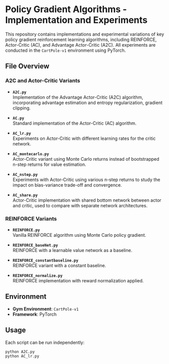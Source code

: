 # Policy Gradient Algorithms - Implementation and Experiments

This repository contains implementations and experimental variations of key policy gradient reinforcement learning algorithms, including REINFORCE, Actor-Critic (AC), and Advantage Actor-Critic (A2C). All experiments are conducted in the `CartPole-v1` environment using PyTorch.

## File Overview

### A2C and Actor-Critic Variants

- **`A2C.py`**  
  Implementation of the Advantage Actor-Critic (A2C) algorithm, incorporating advantage estimation and entropy regularization, gradient clipping.

- **`AC.py`**  
  Standard implementation of the Actor-Critic (AC) algorithm.

- **`AC_lr.py`**  
  Experiments on Actor-Critic with different learning rates for the critic network.

- **`AC_montecarlo.py`**  
  Actor-Critic variant using Monte Carlo returns instead of bootstrapped n-step returns for value estimation.

- **`AC_nstep.py`**  
  Experiments with Actor-Critic using various n-step returns to study the impact on bias-variance trade-off and convergence.

- **`AC_share.py`**  
  Actor-Critic implementation with shared bottom network between actor and critic, used to compare with separate network architectures.

### REINFORCE Variants

- **`REINFORCE.py`**  
  Vanilla REINFORCE algorithm using Monte Carlo policy gradient.

- **`REINFORCE_baseNet.py`**  
  REINFORCE with a learnable value network as a baseline.

- **`REINFORCE_constantbaseline.py`**  
  REINFORCE variant with a constant baseline.

- **`REINFORCE_normalize.py`**  
  REINFORCE implementation with reward normalization applied.

## Environment

- **Gym Environment**: `CartPole-v1`
- **Framework**: PyTorch

## Usage

Each script can be run independently:
```bash
python A2C.py
python AC_lr.py
